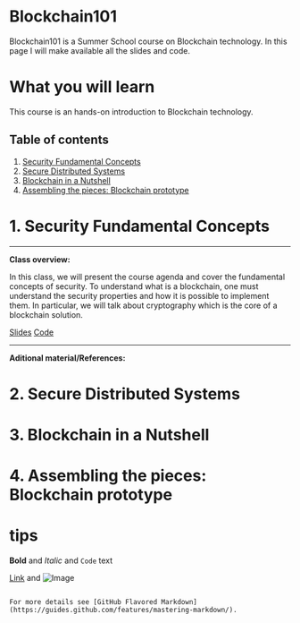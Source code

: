 # Blockchain101
Blockchain101 is a Summer School course on Blockchain technology.
In this page I will make available all the slides and code.

# What you will learn
This course is an hands-on introduction to Blockchain technology.

## Table of contents
1. [Security Fundamental Concepts](#intro)
2. [Secure Distributed Systems](#distributed_systems)
3. [Blockchain in a Nutshell](#blockchain)
4. [Assembling the pieces: Blockchain prototype](#prototype)



# 1. Security Fundamental Concepts <a name="intro"></a>
---
**Class overview:**

In this class, we will present the course agenda and cover the fundamental concepts of security.
To understand what is a blockchain, one must understand the security properties and how it is possible to implement them.
In particular, we will talk about cryptography which is the core of a blockchain solution.

[Slides](https://github.com/MiguelGarciaTH/Blockchain101/blob/master/slides/1_blockchain101_security_fundamental_concepts.pdf)
[Code](https://github.com/MiguelGarciaTH/Blockchain101/blob/master/slides/1_blockchain101_security_fundamental_concepts.pdf)

---

**Aditional material/References:**




# 2. Secure Distributed Systems <a name="distributed_systems"></a>

# 3. Blockchain in a Nutshell <a name="blockchain"></a>

# 4. Assembling the pieces: Blockchain prototype <a name="prototype"></a>


# tips

**Bold** and _Italic_ and `Code` text

[Link](url) and ![Image](src)
```

For more details see [GitHub Flavored Markdown](https://guides.github.com/features/mastering-markdown/).

